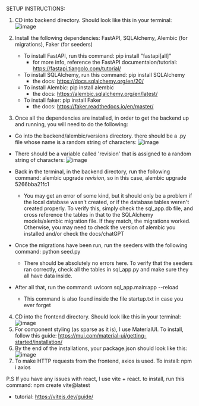 SETUP INSTRUCTIONS:
1. CD into backend directory. Should look like this in your terminal:
 ![image](https://github.com/MarcGugg/Cyber_Project/assets/109707298/90ca9449-04c4-4c1b-9386-3c5528dc6a62)
2. Install the following dependencies: FastAPI, SQLAlchemy, Alembic (for migrations), Faker (for seeders)
   - To install FastAPI, run this command:
       pip install "fastapi[all]"
       - for more info, reference the FastAPI documentaion/tutorial: https://fastapi.tiangolo.com/tutorial/
   - To install SQLAlchemy, run this command:
       pip install SQLAlchemy
       - the docs: https://docs.sqlalchemy.org/en/20/
   - To install Alembic: pip install alembic
       - the docs: https://alembic.sqlalchemy.org/en/latest/
   - To install faker: pip install Faker
       - the docs: https://faker.readthedocs.io/en/master/

3. Once all the dependencies are installed, in order to get the backend up and running, you will need to do the following:
  - Go into the backend/alembic/versions directory. there should be a .py file whose name is a random string of characters:
    ![image](https://github.com/MarcGugg/Cyber_Project/assets/109707298/b8ffff02-4916-458a-94dd-0c0673e04030)
  - There should be a variable called 'revision' that is assigned to a random string of characters:
    ![image](https://github.com/MarcGugg/Cyber_Project/assets/109707298/4fddcf03-315c-4239-a004-1d262844d7ee)
  - Back in the terminal, in the backend directory, run the following command: alembic upgrade *revision*, so in this case, alembic upgrade 5266bba21fc1
    - You may get an error of some kind, but it should only be a problem if the local database wasn't created, or if the database tables weren't created properly.
      To verify this, simply check the sql_app.db file, and cross reference the tables in that to the SQLAlchemy models/alembic migration file. If they match, the migrations worked.
      Otherwise, you may need to check the version of alembic you installed and/or check the docs/chatGPT

  - Once the migrations have been run, run the seeders with the following command: python seed.py
      - There should be absolutely no errors here. To verify that the seeders ran correctly, check all the tables in sql_app.py and make sure they all have data inside.


  - After all that, run the command: uvicorn sql_app.main:app --reload
      - This command is also found inside the file startup.txt in case you ever forget








4. CD into the frontend directory. Should look like this in your terminal:
   ![image](https://github.com/MarcGugg/Cyber_Project/assets/109707298/1e817eb4-e715-4b47-8a20-46cc6b3a597e)
5. For component styling (as sparse as it is), I use MaterialUI. To install, follow this guide: https://mui.com/material-ui/getting-started/installation/
6. By the end of the installations, your package.json should look like this:
   ![image](https://github.com/MarcGugg/Cyber_Project/assets/109707298/1e2d7a3f-0bb9-4553-bbcb-2be0ff053a72)
7. To make HTTP requests from the frontend, axios is used. To install: npm i axios

P.S If you have any issues with react, I use vite + react. to install, run this command: npm create vite@latest
 - tutorial: https://vitejs.dev/guide/

